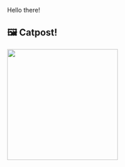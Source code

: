 Hello there!



## 🖼️ Catpost!

<sub>
    <img src="https://cdn2.thecatapi.com/images/2_jMGSBwb.jpg" height="256">
</sub>


